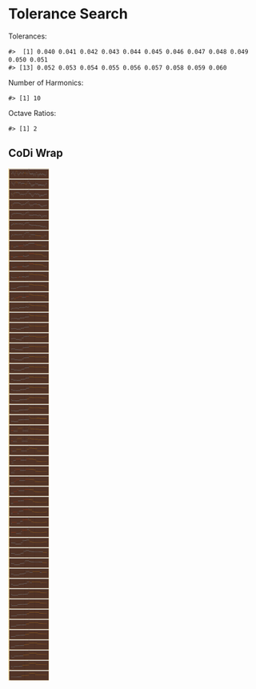 Tolerance Search
================

Tolerances:

    #>  [1] 0.040 0.041 0.042 0.043 0.044 0.045 0.046 0.047 0.048 0.049 0.050 0.051
    #> [13] 0.052 0.053 0.054 0.055 0.056 0.057 0.058 0.059 0.060

Number of Harmonics:

    #> [1] 10

Octave Ratios:

    #> [1] 2

## CoDi Wrap

![](../figures/tolerance_search/unnamed-chunk-13-1.png)<!-- -->
